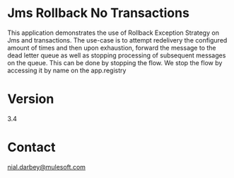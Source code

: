 Jms Rollback No Transactions
============================

This application demonstrates the use of Rollback Exception Strategy on Jms and transactions. The use-case is to attempt redelivery
the configured amount of times and then upon exhaustion, forward the message to the dead letter queue as well as stopping processing
of subsequent messages on the queue. This can be done by stopping the flow. We stop the flow by accessing it by name on the app.registry

Version
=======
3.4

Contact
=======
nial.darbey@mulesoft.com